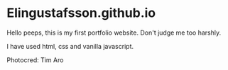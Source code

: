 # Elingustafsson.github.io

Hello peeps, this is my first portfolio website. Don't judge me too harshly.

I have used html, css and vanilla javascript. 


Photocred: Tim Aro
